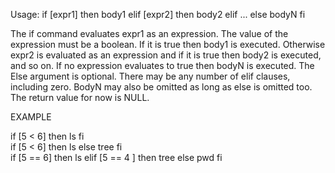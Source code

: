 Usage: if [expr1] then body1 elif [expr2] then body2 elif ... else bodyN fi


The  if command evaluates expr1 as an expression.
The value of the expression must be a boolean.
If it is true then body1 is executed. Otherwise expr2 is
evaluated as an expression and if it is true then body2 is executed, and so on.
If no expression evaluates to true then bodyN is executed.
The Else argument is optional.
There may be any number of elif clauses,
including zero.  BodyN may also be omitted as long as else is omitted too.
The  return  value for now is NULL.   

EXAMPLE   

   if [5 < 6] then ls fi   
   if [5 < 6] then ls else tree fi   
   if [5 == 6] then ls elif [5 == 4 ] then tree else pwd fi   